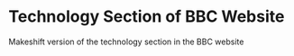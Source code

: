 <h1>Technology Section of BBC Website</h1>
<p>Makeshift version of the technology section in the BBC website</p>
